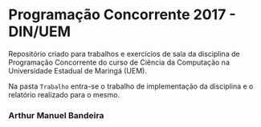 # Programação Concorrente 2017 - DIN/UEM

Repositório criado para trabalhos e exercícios de sala da disciplina de Programação Concorrente do curso de Ciência da Computação na Universidade Estadual de Maringá (UEM).

Na pasta ```Trabalho``` entra-se o trabalho de implementação da disciplina e o relatório realizado para o mesmo.

### Arthur Manuel Bandeira
